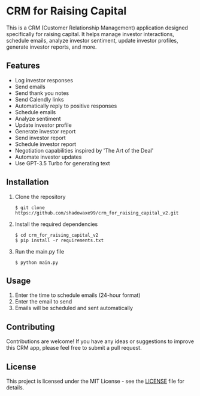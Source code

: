 # CRM for Raising Capital

This is a CRM (Customer Relationship Management) application designed specifically for raising capital. It helps manage investor interactions, schedule emails, analyze investor sentiment, update investor profiles, generate investor reports, and more.

## Features

- Log investor responses
- Send emails
- Send thank you notes
- Send Calendly links
- Automatically reply to positive responses
- Schedule emails
- Analyze sentiment
- Update investor profile
- Generate investor report
- Send investor report
- Schedule investor report
- Negotiation capabilities inspired by 'The Art of the Deal'
- Automate investor updates
- Use GPT-3.5 Turbo for generating text

## Installation

1. Clone the repository

   ```shell
   $ git clone https://github.com/shadowaxe99/crm_for_raising_capital_v2.git
   ```

2. Install the required dependencies

   ```shell
   $ cd crm_for_raising_capital_v2
   $ pip install -r requirements.txt
   ```

3. Run the main.py file

   ```shell
   $ python main.py
   ```

## Usage

1. Enter the time to schedule emails (24-hour format)
2. Enter the email to send
3. Emails will be scheduled and sent automatically

## Contributing

Contributions are welcome! If you have any ideas or suggestions to improve this CRM app, please feel free to submit a pull request.

## License

This project is licensed under the MIT License - see the [LICENSE](LICENSE) file for details.
